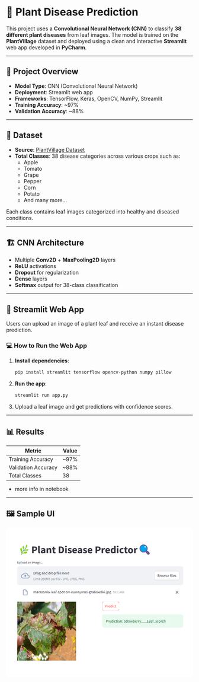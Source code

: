 # 🌿 Plant Disease Prediction

This project uses a **Convolutional Neural Network (CNN)** to classify **38 different plant diseases** from leaf images. The model is trained on the **PlantVillage** dataset and deployed using a clean and interactive **Streamlit** web app developed in **PyCharm**.

---

## 🧠 Project Overview

- **Model Type**: CNN (Convolutional Neural Network)
- **Deployment**: Streamlit web app
- **Frameworks**: TensorFlow, Keras, OpenCV, NumPy, Streamlit
- **Training Accuracy**: ~97%
- **Validation Accuracy**: ~88%

---

## 📁 Dataset

- **Source**: [PlantVillage Dataset](https://www.kaggle.com/datasets/emmarex/plantdisease)
- **Total Classes**: 38 disease categories across various crops such as:
  - Apple
  - Tomato
  - Grape
  - Pepper
  - Corn
  - Potato
  - And many more…

Each class contains leaf images categorized into healthy and diseased conditions.

---

## 🏗️ CNN Architecture

- Multiple **Conv2D** + **MaxPooling2D** layers
- **ReLU** activations
- **Dropout** for regularization
- **Dense** layers
- **Softmax** output for 38-class classification

---

## 🚀 Streamlit Web App

Users can upload an image of a plant leaf and receive an instant disease prediction.

### 💻 How to Run the Web App

1. **Install dependencies**:
   ```bash
   pip install streamlit tensorflow opencv-python numpy pillow
   ```

2. **Run the app**:
   ```bash
   streamlit run app.py
   ```

3. Upload a leaf image and get predictions with confidence scores.

---

## 📊 Results

| Metric              | Value         |
|---------------------|---------------|
| Training Accuracy   | ~97%          |
| Validation Accuracy | ~88%          |
| Total Classes       | 38            |

- more info in notebook

---

## 🖼️ Sample UI

![Streamlit App Screenshot](Screenshot.png)
